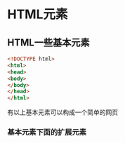 # HTML元素

## HTML一些基本元素

```html
<!DOCTYPE html>
<html>
<head>
<body>
</body>
</head>
</html>
```

有以上基本元素可以构成一个简单的网页

### 基本元素下面的扩展元素